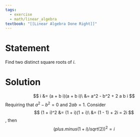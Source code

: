 ```yaml
---
tags:
  - exercise
  - math/linear_algebra
textbook: "[[Linear Algebra Done Right]]"
---
```

# Statement
Find two distinct square roots of $i$.
# Solution
$$
i &= (a + b i)(a + b i)\
&= a^2 - b^2 + 2 a b i
$$
Requiring that $a^2 - b^2 = 0$ and $2 a b = 1$. Consider
$$
(1 + i)^2
&= (1 + i)(1 + i)\
&= (1 - 1) + 2i = 2i
$$
, then$$(plus.minus (1 + i) / sqrt(2))^2 = i$$
